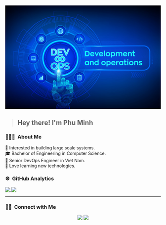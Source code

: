 ![Banner](https://github.com/phu-mai/phu-mai/blob/main/banner.png)
><h2>Hey there! I'm Phu Minh</h2>

### 👨🏻‍💻 &nbsp;About Me

🧐 Interested in building large scale systems.  
🎓 Bachelor of Engineering in Computer Science.  
💼 Senior DevOps Engineer in Viet Nam.  
🌱 Love learning new technologies.  

### ⚙️ &nbsp;GitHub Analytics

<a href="https://github.com/phu-mai">
  <img align="center" src="https://github-readme-stats.vercel.app/api/top-langs/?username=phu-mai&hide=html,css&theme=radical&layout=compact" />
</a>
<a href="https://github.com/phu-mai">
  <img align="center" src="https://github-readme-stats.vercel.app/api?username=phu-mai&count_private=true&theme=radical&hide=contribs&show_icons=true&hide_title=true" />
</a>

<hr>

### 🤝🏻 &nbsp;Connect with Me

<p align="center">
<a href="https://linkedin.com/in/m-phu"><img src="https://img.shields.io/badge/-Minh%20Phu-0077B5?style=flat&logo=Linkedin&logoColor=white"/></a>
<a href="mailto:phu.maiminh@gmail.com"><img src="https://img.shields.io/badge/-phu.maiminh@gmail.com-D14836?style=flat&logo=Gmail&logoColor=white"/></a>
</p>
